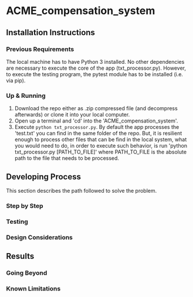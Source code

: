 # ACME_compensation_system

## Installation Instructions
### Previous Requirements
The local machine has to have Python 3 installed. No other dependencies are necessary to execute the core of the app (txt_processor.py). However, to execute the testing program, the pytest module has to be installed (i.e. via pip).  

### Up & Running
1. Download the repo either as .zip compressed file (and decompress afterwards) or clone it into your local computer.
2. Open up a terminal and 'cd' into the 'ACME_compensation_system'.
3. Execute ```python txt_processor.py```. By default the app processes the 'test.txt' you can find in the same folder of the repo. But, it is resilient enough to process other files that can be find in the local system, what you would need to do, in order to execute such behavior, is run 'python txt_processor.py \[PATH_TO_FILE]' where PATH_TO_FILE is the absolute path to the file that needs to be processed.   

## Developing Process
This section describes the path followed to solve the problem.

### Step by Step

### Testing

### Design Considerations

## Results

### Going Beyond

### Known Limitations
